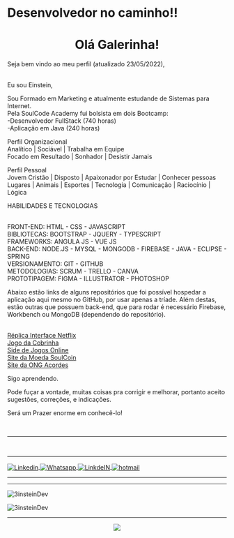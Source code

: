 # Desenvolvedor no caminho!!


<h1 align="center">Olá Galerinha!</h1>

Seja bem vindo ao meu perfil (atualizado 23/05/2022), 

<br> Eu sou Einstein,

Sou Formado em Marketing e atualmente estudande de Sistemas para Internet.
<br>Pela SoulCode Academy fui bolsista em dois Bootcamp:
<br>-Desenvolvedor FullStack (740 horas)
<br>-Aplicação em Java (240 horas)

Perfil Organizacional
<br>Analítico | Sociável | Trabalha em Equipe 
<br>Focado em Resultado | Sonhador | Desistir Jamais

Perfil Pessoal
<br>Jovem Cristão | Disposto | Apaixonador por Estudar | Conhecer pessoas 
<br>Lugares | Animais | Esportes | Tecnologia | Comunicação | Raciocínio | Lógica

HABILIDADES E TECNOLOGIAS

<br>FRONT-END:  HTML - CSS - JAVASCRIPT 
<br>BIBLIOTECAS:  BOOTSTRAP  - JQUERY - TYPESCRIPT
<br>FRAMEWORKS: ANGULA JS - VUE JS
<br>BACK-END: NODE.JS - MYSQL - MONGODB - FIREBASE - JAVA - ECLIPSE - SPRING
<br>VERSIONAMENTO: GIT - GITHUB
<br>METODOLOGIAS: SCRUM - TRELLO - CANVA 
<br>PROTOTIPAGEM: FIGMA - ILLUSTRATOR - PHOTOSHOP

Abaixo estão links de alguns repositórios que foi possível hospedar a aplicação aqui mesmo no GitHub, por usar apenas a tríade.
Além destas, estão outras que possuem back-end, que para rodar é necessário Firebase, Workbench ou MongoDB (dependendo do repositório).

<br> 
<a target="_blank" href="https://3insteindev.github.io/Netflix-Interface/">Réplica Interface Netflix</a>
<br> 
<a target="_blank" href="https://3insteindev.github.io/Jogo-da-Cobrinha/">Jogo da Cobrinha</a>
<br> 
<a target="_blank" href="https://3insteindev.github.io/SiteDeGames/">Side de Jogos Online</a>
<br> 
<a target="_blank" href="https://3insteindev.github.io/SoulCoin/">Site da Moeda SoulCoin</a>
<br> 
<a target="_blank" href="https://3insteindev.github.io/ONGAcordes/">Site da ONG Acordes</a>

Sigo aprendendo.

Pode fuçar a vontade, muitas coisas pra corrigir e melhorar, portanto aceito sugestões, correções, e indicações.



Será um Prazer enorme em conhecê-lo! 

<br> <hr>
<!-- ![til](./meump4.gif) -->



<br> <hr>
<a target="_blank" href="https://www.linkedin.com/in/einstein-h-soares">



<img align = "center" alt = "Linkedin" color = "white" src = "https://img.shields.io/badge/LinkedIn-0077B5?style=for-the-badge&logo=linkedin&logoColor=white" />

</a>
<a target="_blank" href="https://api.whatsapp.com/send?phone=5519983972249">
  <img align = "center" alt = "Whatsapp" color = "white" src = "https://img.shields.io/badge/WhatsApp-25D366?style=for-the-badge&logo=whatsapp&logoColor=white" />
   
<a target="_blank" href="https://github.com/3insteinDev/">
  <img align = "center" alt = "LinkdeIN" src = "https://img.shields.io/badge/GitHub-100000?style=for-the-badge&logo=github&logoColor=white" />
</a>  

<a target="_blank" href="mailto:einstein.dev@hotmail.com">
  <img align = "center" alt = "hotmail" src = "https://img.shields.io/badge/hotmail-D14836?style=for-the-badge&logo=gmail&logoColor=white" />
</a>
  <br> <hr>

  

<hr>

<p> <img align = "center" src = "https://github-readme-stats.vercel.app/api/top-langs?username=3insteinDev&show_icons=true&locale=en&layout=compact" alt = "3insteinDev" /> </p>

<p> <img align = "center" src = "https://github-readme-stats.vercel.app/api?username=3insteinDev&show_icons=true&locale=en" alt = "3insteinDev" /> </p>

<hr>

<p align="center">
  <a href="https://github.com/3insteinDev">
    <img
      align="center"
      src="https://github-profile-trophy.vercel.app/?username=3insteinDevf&theme=onedark&no-frame=true&row=1&&margin-w=20&no-bg=true"
    />
  </a>
</a>
</p>

